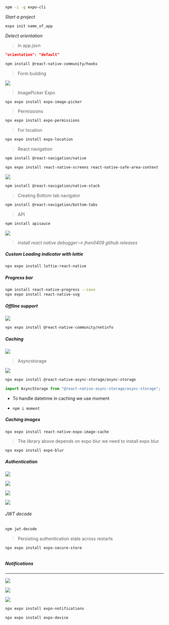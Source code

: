 ```bash
npm -i -g expo-cli
```

_Start a project_

```bash
expo init name_of_app
```

_Detect orientation_

> In app.json

```json
"orientation": "default"
```

```bash
npm install @react-native-community/hooks
```

> Form building

![](assets/20221129_035148_image.png)

> ImagePicker Expo

```bash
npx expo install expo-image-picker
```

> Permissions

```bash
npx expo install expo-permissions
```

> For location

```bash
npx expo install expo-location
```

> React navigation

```bash
npm install @react-navigation/native

npx expo install react-native-screens react-native-safe-area-context
```

![](assets/20221205_135201_image.png)

```bash
npm install @react-navigation/native-stack
```

> Creating Bottom tab navigator

```bash
npm install @react-navigation/bottom-tabs
```

> API

```bash
npm install apisauce
```

![](assets/20221206_131102_image.png)

> _install react native debugger--> jhen0409 gtihub releases_

##### Custom Loading indicator with lottie

```bash
npx expo install lottie-react-native
```

##### Progress bar

```bash
npm install react-native-progress --save
npx expo install react-native-svg
```

##### Offline support

![](assets/20221208_185249_image.png)

```bash
npx expo install @react-native-community/netinfo
```

##### Caching

![](assets/20221208_221319_image.png)

> Asyncstorage

![](assets/20221208_223123_image.png)

```bash
npx expo install @react-native-async-storage/async-storage
```

```js
import AsyncStorage from "@react-native-async-storage/async-storage";
```

- To handle datetime in caching we use moment
- ```
  npm i moment
  ```

##### Caching images

```npx
npx expo install react-native-expo-image-cache
```

> The library above depends on expo blur we need to install expo blur

```bash
npx expo install expo-blur
```

##### Authentication

![](assets/20221210_174137_image.png)

![](assets/20221210_174302_image.png)

![](assets/20221210_174422_image.png)

![](assets/20221210_174432_image.png)

###### JWT decode

```bash
npm jwt-decode
```

> Persisting authentication state across restarts

```bash
npx expo install expo-secure-store
```

```bash

```

##### Notifications

---

![](assets/20221214_213728_image.png)

![](assets/20221214_214150_image.png)

![](assets/20221214_214223_image.png)

```bash
npx expo install expo-notifications
```

```bash
npx expo install expo-device
```
